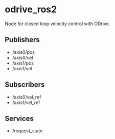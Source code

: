 # odrive_ros2
Node for closed loop velocity control with ODrive.

## Publishers
* /axis0/pos
* /axis0/vel
* /axis1/pos
* /axis1/vel

## Subscribers
* /axis0/vel_ref
* /axis1/vel_ref

## Services
* /request_state